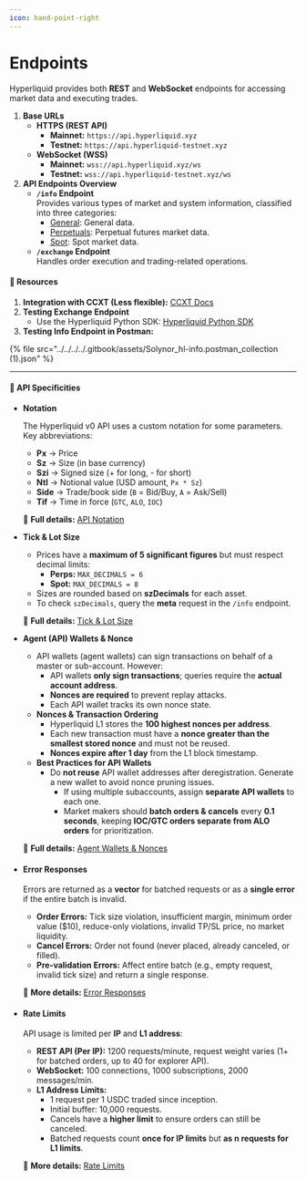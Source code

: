 ```yaml
---
icon: hand-point-right
---
```


# Endpoints

Hyperliquid provides both **REST** and **WebSocket** endpoints for accessing market data and executing trades.&#x20;

1. **Base URLs**
   * **HTTPS (REST API)**
     * **Mainnet:** `https://api.hyperliquid.xyz`
     * **Testnet:** `https://api.hyperliquid-testnet.xyz`
   * **WebSocket (WSS)**
     * **Mainnet:** `wss://api.hyperliquid.xyz/ws`
     * **Testnet:** `wss://api.hyperliquid-testnet.xyz/ws`
2. **API Endpoints Overview**
   * **`/info` Endpoint**\
     Provides various types of market and system information, classified into three categories:
     * [General](info/): General data.
     * [Perpetuals](info/perpetuals.md): Perpetual futures market data.
     * [Spot](info/spot.md): Spot market data.
   * **`/exchange` Endpoint**\
     Handles order execution and trading-related operations.

#### 📌 **Resources**

1. **Integration with CCXT (Less flexible):** [CCXT Docs](https://docs.ccxt.com/#/exchanges/hyperliquid)
2. **Testing Exchange Endpoint**
   * Use the Hyperliquid Python SDK: [Hyperliquid Python SDK](https://github.com/hyperliquid-dex/hyperliquid-python-sdk)
3. **Testing Info Endpoint in Postman:**

{% file src="../../../../.gitbook/assets/Solynor_hl-info.postman_collection (1).json" %}

***

#### 🔹 API Specificities

*   **Notation**

    The Hyperliquid v0 API uses a custom notation for some parameters. Key abbreviations:

    * **Px** → Price
    * **Sz** → Size (in base currency)
    * **Szi** → Signed size (+ for long, - for short)
    * **Ntl** → Notional value (USD amount, `Px * Sz`)
    * **Side** → Trade/book side (`B` = Bid/Buy, `A` = Ask/Sell)
    * **Tif** → Time in force (`GTC`, `ALO`, `IOC`)

    📌 **Full details:** [API Notation](https://hyperliquid.gitbook.io/hyperliquid-docs/for-developers/api/notation)



*   **Tick & Lot Size**

    * Prices have a **maximum of 5 significant figures** but must respect decimal limits:
      * **Perps:** `MAX_DECIMALS = 6`
      * **Spot:** `MAX_DECIMALS = 8`
    * Sizes are rounded based on **szDecimals** for each asset.
    * To check `szDecimals`, query the **meta** request in the `/info` endpoint.

    📌 **Full details:** [Tick & Lot Size](https://hyperliquid.gitbook.io/hyperliquid-docs/for-developers/api/tick-and-lot-size)



*   **Agent (API) Wallets & Nonce**

    * API wallets (agent wallets) can sign transactions on behalf of a master or sub-account. However:
      * API wallets **only sign transactions**; queries require the **actual account address**.
      * **Nonces are required** to prevent replay attacks.
      * Each API wallet tracks its own nonce state.
    * **Nonces & Transaction Ordering**
      * Hyperliquid L1 stores the **100 highest nonces per address**.
      * Each new transaction must have a **nonce greater than the smallest stored nonce** and must not be reused.
      * **Nonces expire after 1 day** from the L1 block timestamp.
    * **Best Practices for API Wallets**
      * Do **not reuse** API wallet addresses after deregistration. Generate a new wallet to avoid nonce pruning issues.
        * If using multiple subaccounts, assign **separate API wallets** to each one.
        * Market makers should **batch orders & cancels** every **0.1 seconds**, keeping **IOC/GTC orders separate from ALO orders** for prioritization.

    📌 **Full details:** [Agent Wallets & Nonces](https://hyperliquid.gitbook.io/hyperliquid-docs/for-developers/api/nonces-and-api-wallets)



*   #### **Error Responses**

    Errors are returned as a **vector** for batched requests or as a **single error** if the entire batch is invalid.

    * **Order Errors:** Tick size violation, insufficient margin, minimum order value ($10), reduce-only violations, invalid TP/SL price, no market liquidity.
    * **Cancel Errors:** Order not found (never placed, already canceled, or filled).
    * **Pre-validation Errors:** Affect entire batch (e.g., empty request, invalid tick size) and return a single response.

    📌 **More details:** [Error Responses](https://hyperliquid.gitbook.io/hyperliquid-docs/for-developers/api/error-responses)



*   #### **Rate Limits**

    API usage is limited per **IP** and **L1 address**:

    * **REST API (Per IP):** 1200 requests/minute, request weight varies (1+ for batched orders, up to 40 for explorer API).
    * **WebSocket:** 100 connections, 1000 subscriptions, 2000 messages/min.
    * **L1 Address Limits:**
      * 1 request per 1 USDC traded since inception.
      * Initial buffer: 10,000 requests.
      * Cancels have a **higher limit** to ensure orders can still be canceled.
      * Batched requests count **once for IP limits** but **as n requests for L1 limits**.

    📌 **More details:** [Rate Limits](https://hyperliquid.gitbook.io/hyperliquid-docs/for-developers/api/rate-limits)
